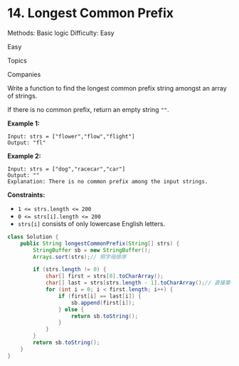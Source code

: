 # 14. Longest Common Prefix

Methods: Basic logic
Difficulty: Easy

Easy

Topics

Companies

Write a function to find the longest common prefix string amongst an array of strings.

If there is no common prefix, return an empty string `""`.

**Example 1:**

```
Input: strs = ["flower","flow","flight"]
Output: "fl"

```

**Example 2:**

```
Input: strs = ["dog","racecar","car"]
Output: ""
Explanation: There is no common prefix among the input strings.

```

**Constraints:**

- `1 <= strs.length <= 200`
- `0 <= strs[i].length <= 200`
- `strs[i]` consists of only lowercase English letters.

```java
class Solution {
    public String longestCommonPrefix(String[] strs) {
        StringBuffer sb = new StringBuffer();
        Arrays.sort(strs);// 照字母排序

        if (strs.length != 0) {
            char[] first = strs[0].toCharArray();
            char[] last = strs[strs.length - 1].toCharArray();// 直接第一個和最後一個 比較即可
            for (int i = 0; i < first.length; i++) {
                if (first[i] == last[i]) {
                    sb.append(first[i]);
                } else {
                    return sb.toString();
                }
            }
        }
        return sb.toString();
    }
}
```